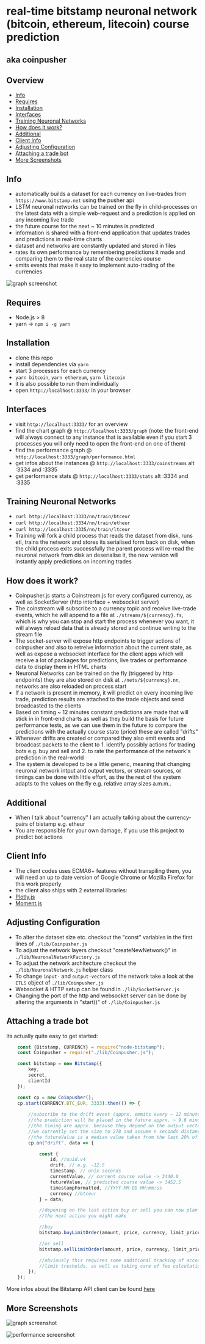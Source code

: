# real-time bitstamp neuronal network (bitcoin, ethereum, litecoin) course prediction

## aka coinpusher

## Overview

* [Info](#info)
* [Requires](#requires)
* [Installation](#installation)
* [Interfaces](#interfaces)
* [Training Neuronal Networks](#training-neuronal-networks)
* [How does it work?](#how-does-it-work)
* [Additional](#additional)
* [Client Info](#client-info)
* [Adjusting Configuration](#adjusting-configuration)
* [Attaching a trade bot](#attaching-a-trade-bot)
* [More Screenshots](#more-screenshots)

## Info

* automatically builds a dataset for each currency on live-trades from `https://www.bitstamp.net` using the pusher api
* LSTM neuronal networks can be trained on the fly in child-processes on the latest data with a simple web-request and a prediction is applied on any incoming live trade
* the future course for the next ~ 10 minutes is predicted
* information is shared with a front-end application that updates trades and predictions in
    real-time charts
* dataset and networks are constantly updated and stored in files
* rates its own performance by remembering predictions it made and comparing them to the real
    state of the currencies course
* emits events that make it easy to implement auto-trading of the currencies

![graph screenshot](opener.png)

## Requires

* Node.js > 8
* yarn -> `npm i -g yarn`

## Installation

* clone this repo
* install dependencies via `yarn`
* start 3 processes for each currency
* `yarn bitcoin`, `yarn ethereum`, `yarn litecoin`
* it is also possible to run them individually
* open `http://localhost:3333/` in your browser

## Interfaces

* visit `http://localhost:3333/` for an overview
* find the chart graph @ `http://localhost:3333/graph` 
    (note: the front-end will always connect to any instance that is available
    even if you start 3 processes you will only need to open the front-end on one of them)
* find the performance graph @ `http://localhost:3333/graph/performance.html`
* get infos about the instances @ `http://localhost:3333/coinstreams` alt :3334 and :3335
* get performance stats @ `http://localhost:3333/stats` alt :3334 and :3335

## Training Neuronal Networks

* `curl http://localhost:3333/nn/train/btceur`
* `curl http://localhost:3334/nn/train/etheur`
* `curl http://localhost:3335/nn/train/ltceur`
* Training will fork a child process that reads the dataset from disk,
    runs etl, trains the network and stores its serialised form back on disk,
    when the child process exits successfully the parent process will re-read 
    the neuronal network from disk an deserialise it, the new version will instantly
    apply predictions on incoming trades

## How does it work?

* Coinpusher.js starts a Coinstream.js for every configured currency,
    as well as SocketServer (http interface + websocket server)
* The coinstream will subscribe to a currency topic and receive live-trade events,
    which he will append to a file at `./streams/${currency}.fs`, which is why you can stop
    and start the process whenever you want, it will always reload data that is already stored
    and continue writing to the stream file
* The socket-server will expose http endpoints to trigger actions of coinpusher and also to retreive
    information about the current state, as well as expose a websocket interface for the client apps
    which will receive a lot of packages for predictions, live trades or performance data to display
    them in HTML charts
* Neuronal Networks can be trained on the fly (triggered by http endpoints) they are also stored on
    disk at `./nets/${currency}.nn`, networks are also reloaded on process start
* If a network is present in memory, it will predict on every incoming live trade, prediction
    results are attached to the trade objects and send broadcasted to the clients
* Based on timing ~ 12 minutes constant predictions are made that will stick in in front-end charts
    as well as they build the basis for future performance tests, as we can use them in the future to compare the predictions with the actually course state (price) these are called "drifts"
* Whenever drifts are created or compared they also emit events and broadcast packets to the client
    to 1. identify possibly actions for trading bots e.g. buy and sell and 2. to rate the performance of the network's prediction in the real-world
* The system is developed to be a little generic, meaning that changing neuronal network intput and output vectors, or stream sources, or timings can be done with little effort, as the the rest of the system adapts to the values on the fly e.g. relative array sizes a.m.m..

## Additional

* When I talk about "currency" I am actually talking about the currency-pairs of bistamp e.g. etheur
* You are responsible for your own damage, if you use this project to predict bot actions

## Client Info

* The client codes uses ECMA6+ features without transpiling them, you will need an up to date version of Google Chrome or Mozilla Firefox for this work properly
* the client also ships with 2 external libraries:
* [Plotly.js](https://plot.ly/javascript/)
* [Moment.js](https://momentjs.com)

## Adjusting Configuration

* To alter the dataset size etc. checkout the "const" variables in the first lines of `./lib/Coinpusher.js`
* To adjust the network layers checkout "createNewNetwork()" in `./lib/NeuronalNetworkFactory.js`
* To adjust the network architecture checkout the `./lib/NeuronalNetwork.js` helper class
* To change `input-` and `output-vectors` of the network take a look at the `ETLS` object of `./lib/Coinpusher.js`
* Websocket & HTTP setup can be found in `./lib/SocketServer.js`
* Changing the port of the http and websocket server can be done by altering the arguments 
    in "start()" of `./lib/Coinpusher.js`

## Attaching a trade bot

Its actually quite easy to get started:

```javascript
    const {Bitstamp, CURRENCY} = require("node-bitstamp");
    const Coinpusher = require("./lib/Coinpusher.js");

    const bitstamp = new Bitstamp({
        key,
        secret,
        clientId
    });

    const cp = new Coinpusher();
    cp.start(CURRENCY.BTC_EUR, 3333).then(() => {
        
        //subscribe to the drift event (apprx. emmits every ~ 12 minutes)
        //the prediction will be placed in the future apprx. ~ 9,6 minutes
        //the timing are apprx. because they depend on the output vector size which is configurable
        //we currently set the size to 278 and assume n seconds distance between trades e.g. 278 * 5 seconds
        //the futureValue is a median value taken from the last 20% of outputs
        cp.on("drift", data => {

            const {
                id, //uuid.v4
                drift, // e.g. -12.5
                timestamp, // unix seconds
                currentValue, // current course value -> 3440.0
                futureValue, // predicted course value -> 3452.5
                timestampFormatted, //YYYY-MM-DD HH:mm:ss
                currency //btceur
            } = data;

            //depening on the last action buy or sell you can now plan
            //the next action you might make

            //buy
            bitstamp.buyLimitOrder(amount, price, currency, limit_price, daily_order);

            //or sell
            bitstamp.sellLimitOrder(amount, price, currency, limit_price, daily_order);

            //obviously this requires some additional tracking of account capacity
            //limit tresholds, as well as taking care of fee calculations.. etc..
        });
    });
```

More infos about the Bitstamp API client can be found [here](https://github.com/krystianity/node-bitstamp)

## More Screenshots

![graph screenshot](graph.png)

![performance screenshot](performance.png)
